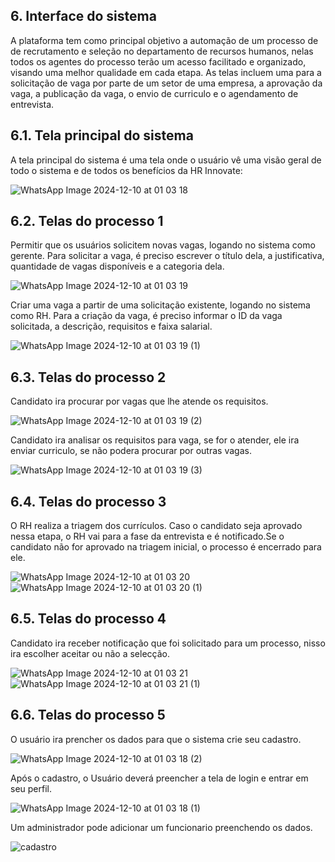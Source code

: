 
## 6. Interface do sistema

A plataforma tem como principal objetivo a automação de um processo de de recrutamento e seleção no departamento de recursos humanos, nelas todos os agentes do processo terão um acesso facilitado e organizado, visando uma melhor qualidade em cada etapa. As telas incluem uma para a solicitação de vaga por parte de um setor de uma empresa, a aprovação da vaga, a publicação da vaga, o envio de curriculo e o agendamento de entrevista.

## 6.1. Tela principal do sistema

A tela principal do sistema é uma tela onde o usuário vê uma visão geral de todo o sistema e de todos os benefícios da HR Innovate:

![WhatsApp Image 2024-12-10 at 01 03 18](https://github.com/user-attachments/assets/10ef9bc8-8878-430a-85cc-f4275095d72c)



## 6.2. Telas do processo 1

Permitir que os usuários solicitem novas vagas, logando no sistema como gerente. Para solicitar a vaga, é preciso escrever o título dela, a justificativa, quantidade de vagas disponíveis e a categoria dela.

![WhatsApp Image 2024-12-10 at 01 03 19](https://github.com/user-attachments/assets/667caa80-42d4-4e45-afba-1d2232d36407)






Criar uma vaga a partir de uma solicitação existente, logando no sistema como RH. Para a criação da vaga, é preciso informar o ID da vaga solicitada, a descrição, requisitos e faixa salarial.

![WhatsApp Image 2024-12-10 at 01 03 19 (1)](https://github.com/user-attachments/assets/ace980fb-6b62-43bb-99e2-18343f2890e3)




## 6.3. Telas do processo 2

Candidato ira procurar por vagas que lhe atende os requisitos.

![WhatsApp Image 2024-12-10 at 01 03 19 (2)](https://github.com/user-attachments/assets/c3145259-5244-495c-948a-fe6dcfef5e28)


Candidato ira analisar os requisitos para vaga, se for o atender, ele ira enviar curriculo, se não podera procurar por outras vagas.

![WhatsApp Image 2024-12-10 at 01 03 19 (3)](https://github.com/user-attachments/assets/4060d011-8959-4a92-96d7-fa7dc332fa74)


## 6.4. Telas do processo 3
O RH realiza a triagem dos currículos. Caso o candidato seja aprovado nessa etapa, o RH vai para a fase da entrevista e é notificado.Se o candidato não for aprovado na triagem inicial, o processo é encerrado para ele.

![WhatsApp Image 2024-12-10 at 01 03 20](https://github.com/user-attachments/assets/3d6d9ec6-718d-4c09-97ec-b85947ceec74)
![WhatsApp Image 2024-12-10 at 01 03 20 (1)](https://github.com/user-attachments/assets/6b71d14a-a692-4055-9cc7-4bb923c13ab6)


## 6.5. Telas do processo 4

Candidato ira receber notificação que foi solicitado para um processo, nisso ira escolher aceitar ou não a selecção.

![WhatsApp Image 2024-12-10 at 01 03 21](https://github.com/user-attachments/assets/e924e473-9cc7-4676-ad9e-8edb1306f659)
![WhatsApp Image 2024-12-10 at 01 03 21 (1)](https://github.com/user-attachments/assets/5911a823-bca9-449c-a747-f056d902f25c)



## 6.6. Telas do processo 5

O usuário ira prencher os dados para que o sistema crie seu cadastro.

![WhatsApp Image 2024-12-10 at 01 03 18 (2)](https://github.com/user-attachments/assets/8edf9a20-0b84-46ab-84ef-b8fa0993aec6)


Após o cadastro, o Usuário deverá preencher a tela de login e entrar em seu perfil.

![WhatsApp Image 2024-12-10 at 01 03 18 (1)](https://github.com/user-attachments/assets/c39304f1-fe58-4b7e-a271-4e52952b459d)


Um administrador pode adicionar um funcionario preenchendo os dados.

![cadastro](https://github.com/user-attachments/assets/b5e42bd3-4219-4638-a6aa-0db72d74e2c4)

